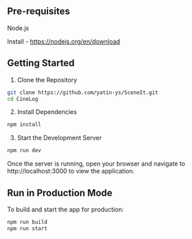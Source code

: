 ## Pre-requisites
Node.js

Install - https://nodejs.org/en/download

## Getting Started

1. Clone the Repository

```bash
git clone https://github.com/yatin-ys/SceneIt.git
cd CineLog
```

2. Install Dependencies

```bash
npm install
```

3. Start the Development Server

```bash
npm run dev
```
Once the server is running, open your browser and navigate to http://localhost:3000 to view the application.

## Run in Production Mode
To build and start the app for production:
```bash
npm run build
npm run start
```

